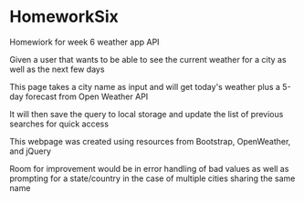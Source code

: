 # HomeworkSix
 Homewiork for week 6 weather app API


 Given a user that wants to be able to see the current weather for a city as well as the next few days

This page takes a city name as input and will get today's weather plus a 5-day forecast from Open Weather API

It will then save the query to local storage and update the list of previous searches for quick access

This webpage was created using resources from Bootstrap, OpenWeather, and jQuery

Room for improvement would be in error handling of bad values as well as prompting for a state/country in the case of multiple cities sharing the same name